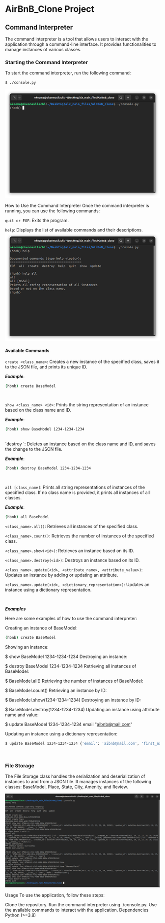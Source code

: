 # AirBnB_Clone Project
## Command Interpreter

The command interpreter is a tool that allows users to interact with the application through a command-line interface. It provides functionalities to manage instances of various classes.

### Starting the Command Interpreter

To start the command interpreter, run the following command:
```Bash
$ ./console.py
```
![start](imgs/img1.png)

How to Use the Command Interpreter
Once the command interpreter is running, you can use the following commands:

`quit or EOF`:
Exits the program. 

`help`: Displays the list of available commands and their descriptions.
![start](imgs/img2.png)

#### Available Commands
`create <class_name>`: Creates a new instance of the specified class, saves it to the JSON file, and prints its unique ID.

***Example***:
```Bash
(hbnb) create BaseModel
```

<br>

`show <class_name> <id>`: Prints the string representation of an instance based on the class name and ID.

***Example***:
```Bash
(hbnb) show BaseModel 1234-1234-1234
```

<br>
`destroy <class_name> <id>`: Deletes an instance based on the class name and ID, and saves the change to the JSON file.


***Example***: 
```Bash
(hbnb) destroy BaseModel 1234-1234-1234
```

<br>

`all [class_name]`: Prints all string representations of instances of the specified class. If no class name is provided, it prints all instances of all classes.


***Example***: 
```Bash
(hbnb) all BaseModel
```

`<class_name>.all()`: Retrieves all instances of the specified class.


`<class_name>.count()`: Retrieves the number of instances of the specified class.


`<class_name>.show(<id>)`: Retrieves an instance based on its ID.


`<class_name>.destroy(<id>)`: Destroys an instance based on its ID.


`<class_name>.update(<id>, <attribute_name>, <attribute_value>)`: Updates an instance by adding or updating an attribute.


`<class_name>.update(<id>, <dictionary_representation>)`: Updates an instance using a dictionary representation.

<br>

***Examples***


Here are some examples of how to use the command interpreter:

Creating an instance of BaseModel:

```Bash
(hbnb) create BaseModel
```

Showing an instance:

$ show BaseModel 1234-1234-1234
Destroying an instance:

$ destroy BaseModel 1234-1234-1234
Retrieving all instances of BaseModel:

$ BaseModel.all()
Retrieving the number of instances of BaseModel:

$ BaseModel.count()
Retrieving an instance by ID:

$ BaseModel.show(1234-1234-1234)
Destroying an instance by ID:

$ BaseModel.destroy(1234-1234-1234)
Updating an instance using attribute name and value:

$ update BaseModel 1234-1234-1234 email "aibnb@mail.com"


Updating an instance using a dictionary representation:

```Bash
$ update BaseModel 1234-1234-1234 {'email': 'aibnb@mail.com', 'first_name': 'John'}
```
<br>

### File Storage
The File Storage class handles the serialization and deserialization of instances to and from a JSON file. It manages instances of the following classes: BaseModel, Place, State, City, Amenity, and Review.

![start](imgs/img3.png)

Usage
To use the application, follow these steps:

Clone the repository.
Run the command interpreter using ./console.py.
Use the available commands to interact with the application.
Dependencies
Python (>=3.8)
